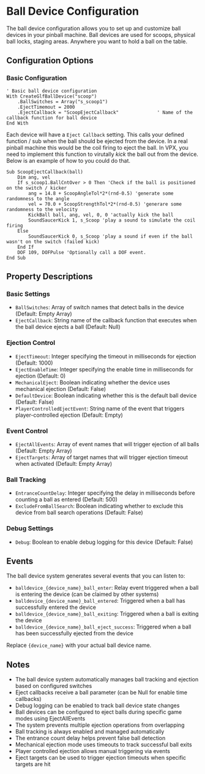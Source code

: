 # Ball Device Configuration

The ball device configuration allows you to set up and customize ball devices in your pinball machine. Ball devices are used for scoops, physical ball locks, staging areas. Anywhere you want to hold a ball on the table. 

## Configuration Options

### Basic Configuration
```vbscript
' Basic ball device configuration
With CreateGlfBallDevice("scoop")
    .BallSwitches = Array("s_scoop1")
    .EjectTimemout = 2000
    .EjectCallback = "ScoopEjectCallback"              ' Name of the callback function for ball device
End With
```

Each device will have a ```Eject Callback``` setting. This calls your defined function / sub when the ball should be ejected from the device. In a real pinball machine this would be the coil firing to eject the ball. In VPX, you need to implement this function to virutally *kick* the ball out from the device. Below is an example of how to you could do that.

```
Sub ScoopEjectCallback(ball)
	Dim ang, vel
	If s_scoop1.BallCntOver > 0 Then 'Check if the ball is positioned on the switch / kicker
		ang = 14.8 + ScoopAngleTol*2*(rnd-0.5) 'generate some randomness to the angle
		vel = 70.0 + ScoopStrengthTol*2*(rnd-0.5) 'generare some randomness to the velocity
		KickBall ball, ang, vel, 0, 0 'actually kick the ball
		SoundSaucerKick 1, s_Scoop 'play a sound to simulate the coil firing
	Else
		SoundSaucerKick 0, s_Scoop 'play a sound if even if the ball wasn't on the switch (failed kick)
	End If
	DOF 109, DOFPulse 'Optionally call a DOF event.
End Sub
```

## Property Descriptions

### Basic Settings
- `BallSwitches`: Array of switch names that detect balls in the device (Default: Empty Array)
- `EjectCallback`: String name of the callback function that executes when the ball device ejects a ball (Default: Null)

### Ejection Control
- `EjectTimeout`: Integer specifying the timeout in milliseconds for ejection (Default: 1000)
- `EjectEnableTime`: Integer specifying the enable time in milliseconds for ejection (Default: 0)
- `MechanicalEject`: Boolean indicating whether the device uses mechanical ejection (Default: False)
- `DefaultDevice`: Boolean indicating whether this is the default ball device (Default: False)
- `PlayerControlledEjectEvent`: String name of the event that triggers player-controlled ejection (Default: Empty)

### Event Control
- `EjectAllEvents`: Array of event names that will trigger ejection of all balls (Default: Empty Array)
- `EjectTargets`: Array of target names that will trigger ejection timeout when activated (Default: Empty Array)

### Ball Tracking
- `EntranceCountDelay`: Integer specifying the delay in milliseconds before counting a ball as entered (Default: 500)
- `ExcludeFromBallSearch`: Boolean indicating whether to exclude this device from ball search operations (Default: False)

### Debug Settings
- `Debug`: Boolean to enable debug logging for this device (Default: False)

## Events

The ball device system generates several events that you can listen to:

- `balldevice_{device_name}_ball_enter`: Relay event triggered when a ball is entering the device (can be claimed by other systems)
- `balldevice_{device_name}_ball_entered`: Triggered when a ball has successfully entered the device
- `balldevice_{device_name}_ball_exiting`: Triggered when a ball is exiting the device
- `balldevice_{device_name}_ball_eject_success`: Triggered when a ball has been successfully ejected from the device

Replace `{device_name}` with your actual ball device name.



## Notes

- The ball device system automatically manages ball tracking and ejection based on configured switches
- Eject callbacks receive a ball parameter (can be Null for enable time callbacks)
- Debug logging can be enabled to track ball device state changes
- Ball devices can be configured to eject balls during specific game modes using EjectAllEvents
- The system prevents multiple ejection operations from overlapping
- Ball tracking is always enabled and managed automatically
- The entrance count delay helps prevent false ball detection
- Mechanical ejection mode uses timeouts to track successful ball exits
- Player controlled ejection allows manual triggering via events
- Eject targets can be used to trigger ejection timeouts when specific targets are hit 
